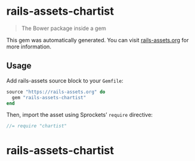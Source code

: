 # rails-assets-chartist

> The Bower package inside a gem

This gem was automatically generated. You can visit [rails-assets.org](https://rails-assets.org) for more information.

## Usage

Add rails-assets source block to your `Gemfile`:

```ruby
source "https://rails-assets.org" do
  gem "rails-assets-chartist"
end

```

Then, import the asset using Sprockets’ `require` directive:

```js
//= require "chartist"
```
# rails-assets-chartist
